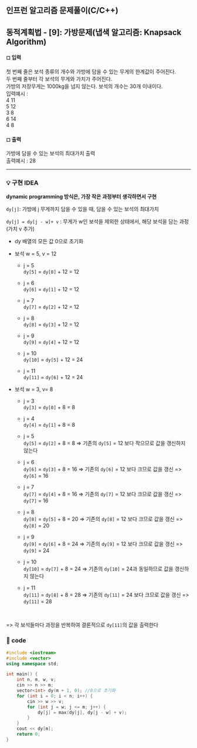 ## 인프런 알고리즘 문제풀이(C/C++)

## 동적계획법 - [9]: 가방문제(냅색 알고리즘: Knapsack Algorithm)

#### ◻ 입력

첫 번째 줄은 보석 종류의 개수와 가방에 담을 수 있는 무게의 한계값이 주어진다. <br>
두 번째 줄부터 각 보석의 무게와 가치가 주어진다.<br>
가방의 저장무게는 1000kg을 넘지 않는다. 보석의 개수는 30개 이내이다.<br>
입력예시 : <br>
4 11 <br>
5 12<br>
3 8 <br>
6 14 <br>
4 8

#### ◻ 출력

가방에 담을 수 있는 보석의 최대가치 출력<br>
출력예시 : 28

---

### 💡 구현 IDEA

**dynamic programming 방식은, 가장 작은 과정부터 생각하면서 구현**

`dy[j]`: 가방에 j 무게까지 담을 수 있을 때, 담을 수 있는 보석의 최대가치<br>

`dy[j] = dy[j - w]+ v` : 무게가 w인 보석을 제외한 상태에서, 해당 보석을 담는 과정 (가치 v 추가)
<br>

- dy 배열의 모든 값 0으로 초기화

- 보석 w = 5, v = 12

  - j = 5<br>
    `dy[5]` = `dy[0]` + 12 = 12

  - j = 6<br>
    `dy[6]` = `dy[1]` + 12 = 12

  - j = 7<br>
    `dy[7]` = `dy[2]` + 12 = 12

  - j = 8<br>
    `dy[8]` = `dy[3]` + 12 = 12

  - j = 9<br>
    `dy[9]` = `dy[4]` + 12 = 12

  - j = 10<br>
    `dy[10]` = `dy[5]` + 12 = 24

  - j = 11<br>
    `dy[11]` = `dy[6]` + 12 = 24

- 보석 w = 3, v= 8

  - j = 3<br>
    `dy[3]` = `dy[0]` + 8 = 8

  - j = 4<br>
    `dy[4]` = `dy[1]` + 8 = 8

  - j = 5<br>
    `dy[5]` = `dy[2]` + 8 = 8 => 기존의 `dy[5]` = 12 보다 작으므로 값을 갱신하지 않는다

  - j = 6<br>
    `dy[6]` = `dy[3]` + 8 = 16 => 기존의 `dy[6]` = 12 보다 크므로 값을 갱신 => `dy[6]` = 16

  - j = 7<br>
    `dy[7]` = `dy[4]` + 8 = 16 => 기존의 `dy[7]` = 12 보다 크므로 값을 갱신 => `dy[7]` = 16

  - j = 8<br>
    `dy[8]` = `dy[5]` + 8 = 20 => 기존의 `dy[8]` = 12 보다 크므로 값을 갱신 => `dy[8]` = 20

  - j = 9<br>
    `dy[9]` = `dy[6]` + 8 = 24 => 기존의 `dy[9]` = 12 보다 크므로 값을 갱신 => `dy[9]` = 24

  - j = 10<br>
    `dy[10]` = `dy[7]` + 8 = 24 => 기존의 `dy[10]` = 24과 동일하므로 값을 갱신하지 않는다

  - j = 11<br>
    `dy[11]` = `dy[8]` + 8 = 28 => 기존의 `dy[11]` = 24 보다 크므로 값을 갱신 => `dy[11]` = 28

<br>

=> 각 보석들마다 과정을 반복하여 결론적으로 `dy[11]`의 값을 출력한다

### 🤠 code

```c++
#include <iostream>
#include <vector>
using namespace std;

int main() {
	int n, m, w, v;
	cin >> n >> m;
	vector<int> dy(m + 1, 0); //0으로 초기화
	for (int i = 0; i < n; i++) {
		cin >> w >> v;
		for (int j = w; j <= m; j++) {
			dy[j] = max(dy[j], dy[j - w] + v);
		}
	}
	cout << dy[m];
	return 0;
}
```
